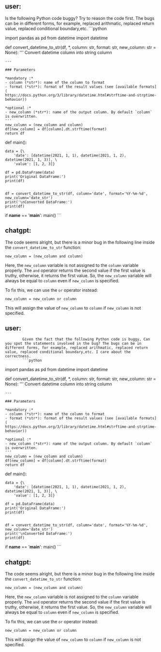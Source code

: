 

## user: 

Is the following Python code buggy? Try to reason the code first. The bugs can be in different forms, for example, replaced arithmatic, replaced return value, replaced conditional boundary,etc.
            ```python
            



















import pandas as pd
from datetime import datetime

def convert_datetime_to_str(df, *, column: str, format: str, new_column: str = None):
    '''
    Convert datetime column into string column

    ---

    ### Parameters

    *mandatory :*
    - column (*str*): name of the column to format
    - format (*str*): format of the result values (see [available formats](
    https://docs.python.org/3/library/datetime.html#strftime-and-strptime-behavior))

    *optional :*
    - new_column (*str*): name of the output column. By default `column` is overwritten.
    '''
    new_column = (new_column and column)
    df[new_column] = df[column].dt.strftime(format)
    return df

def main():
    
    data = {\
        'date': [datetime(2021, 1, 1), datetime(2021, 1, 2), datetime(2021, 1, 3)], \
        'value': [1, 2, 3]}
    
    df = pd.DataFrame(data)
    print('Original DataFrame:')
    print(df)
    
    
    df = convert_datetime_to_str(df, column='date', format='%Y-%m-%d', new_column='date_str')
    print('\nConverted DataFrame:')
    print(df)

if __name__ == '__main__':
    main()
            ```
            

## chatgpt: 

The code seems alright, but there is a minor bug in the following line inside the `convert_datetime_to_str` function:

```
new_column = (new_column and column)
```

Here, the `new_column` variable is not assigned to the `column` variable properly. The `and` operator returns the second value if the first value is truthy, otherwise, it returns the first value. So, the `new_column` variable will always be equal to `column` even if `new_column` is specified.

To fix this, we can use the `or` operator instead:

```
new_column = new_column or column
```

This will assign the value of `new_column` to `column` if `new_column` is not specified.

## user: 


            Given the fact that the following Python code is buggy, Can you spot the statements involved in the bug? The bugs can be in different forms, for example, replaced arithmatic, replaced return value, replaced conditional boundary,etc. I care about the correctness.
            ```python
            



















import pandas as pd
from datetime import datetime

def convert_datetime_to_str(df, *, column: str, format: str, new_column: str = None):
    '''
    Convert datetime column into string column

    ---

    ### Parameters

    *mandatory :*
    - column (*str*): name of the column to format
    - format (*str*): format of the result values (see [available formats](
    https://docs.python.org/3/library/datetime.html#strftime-and-strptime-behavior))

    *optional :*
    - new_column (*str*): name of the output column. By default `column` is overwritten.
    '''
    new_column = (new_column and column)
    df[new_column] = df[column].dt.strftime(format)
    return df

def main():
    
    data = {\
        'date': [datetime(2021, 1, 1), datetime(2021, 1, 2), datetime(2021, 1, 3)], \
        'value': [1, 2, 3]}
    
    df = pd.DataFrame(data)
    print('Original DataFrame:')
    print(df)
    
    
    df = convert_datetime_to_str(df, column='date', format='%Y-%m-%d', new_column='date_str')
    print('\nConverted DataFrame:')
    print(df)

if __name__ == '__main__':
    main()
            ```
            

## chatgpt: 

The code seems alright, but there is a minor bug in the following line inside the `convert_datetime_to_str` function:

```
new_column = (new_column and column)
```

Here, the `new_column` variable is not assigned to the `column` variable properly. The `and` operator returns the second value if the first value is truthy, otherwise, it returns the first value. So, the `new_column` variable will always be equal to `column` even if `new_column` is specified.

To fix this, we can use the `or` operator instead:

```
new_column = new_column or column
```

This will assign the value of `new_column` to `column` if `new_column` is not specified.
